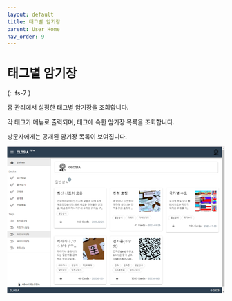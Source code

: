 ```yaml
---
layout: default
title: 태그별 암기장
parent: User Home
nav_order: 9
---
```


# 태그별 암기장
{: .fs-7 }

홈 관리에서 설정한 태그별 암기장을 조회합니다.

각 태그가 메뉴로 출력되며, 태그에 속한 암기장 목록을 조회합니다.

방문자에게는 공개된 암기장 목록이 보여집니다.

![tags-list](/assets/images/user/tags_list_ko.png)
